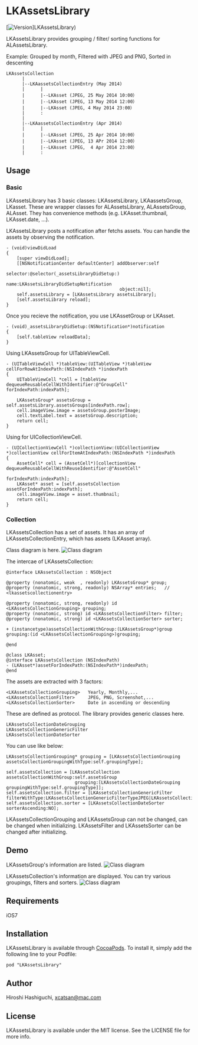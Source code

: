 # LKAssetsLibrary

[![Version](https://img.shields.io/cocoapods/v/LKAssetsLibrary.svg?style=flat)]LKAssetsLibrary)

LKAssetsLibrary provides grouping / filter/ sorting functions for ALAssetsLibrary.

Example: Grouped by month, Filtered with JPEG and PNG, Sorted in descenting

    LKAssetsCollection
          |
          |--LKAassetsCollectionEntry (May 2014)
          |      |
          |      |--LKAsset (JPEG, 25 May 2014 10:00）
          |      |--LKAsset (JPEG, 13 May 2014 12:00）
          |      |--LKAsset (JPEG, 4 May 2014 23:00）
          |      :
          |
          |--LKAassetsCollectionEntry (Apr 2014)
          |      |
          |      |--LKAsset (JPEG, 25 Apr 2014 10:00）
          |      |--LKAsset (JPEG, 13 APr 2014 12:00）
          |      |--LKAsset (JPEG,  4 Apr 2014 23:00）
          |      :


## Usage

### Basic

LKAssetsLibrary has 3 basic classes: LKAssetsLibrary, LKAassetsGroup, LKasset. These are wrapper classes for ALAssetsLibrary, ALAssetsGroup, ALAsset. They has convenience methods (e.g. LKAsset.thumbnail, LKAsset.date, ...).

LKAssetsLibrary posts a notification after fetchs assets. You can handle the assets by observing the notification.

    - (void)viewDidLoad
    {
        [super viewDidLoad];
        [[NSNotificationCenter defaultCenter] addObserver:self
                                             selector:@selector(_assetsLibraryDidSetup:)
                                                 name:LKAssetsLibraryDidSetupNotification
                                               object:nil];
        self.assetsLibrary = [LKAssetsLibrary assetsLibrary];
        [self.assetsLibrary reload];
    }

Once you recieve the notification, you use LKAssetGroup or LKAsset.

    - (void)_assetsLibraryDidSetup:(NSNotification*)notification
    {
        [self.tableView reloadData];
    }

Using LKAssetsGroup for UITableViewCell.

    - (UITableViewCell *)tableView:(UITableView *)tableView cellForRowAtIndexPath:(NSIndexPath *)indexPath
    {
        UITableViewCell *cell = [tableView dequeueReusableCellWithIdentifier:@"GroupCell" forIndexPath:indexPath];
        
        LKAssetsGroup* assetsGroup = self.assetsLibrary.assetsGroups[indexPath.row];   
        cell.imageView.image = assetsGroup.posterImage;
        cell.textLabel.text = assetsGroup.description;
        return cell;
    }

Using for UICollectionViewCell.

    - (UICollectionViewCell *)collectionView:(UICollectionView *)collectionView cellForItemAtIndexPath:(NSIndexPath *)indexPath
    {
        AssetCell* cell = (AssetCell*)[collectionView dequeueReusableCellWithReuseIdentifier:@"AssetCell"
                                                                               forIndexPath:indexPath];
        LKAsset* asset = [self.assetsCollection assetForIndexPath:indexPath];
        cell.imageView.image = asset.thumbnail;
        return cell;
    }


### Collection

LKAssetsCollection has a set of assets. It has an array of LKAssetsCollectionEntry, which has assets (LKAsset array).

Class diagram is here.
![Class diagram](Docs/LKAssetsLibrary-Classes.png)

The intercae of LKAssetsCollection:

    @interface LKAssetsCollection : NSObject
    
    @property (nonatomic, weak  , readonly) LKAssetsGroup* group;
    @property (nonatomic, strong, readonly) NSArray* entries;   // <lkassetscollectionentry>
    
    @property (nonatomic, strong, readonly) id <LKAssetsCollectionGrouping> grouping;
    @property (nonatomic, strong) id <LKAssetsCollectionFilter> filter;
    @property (nonatomic, strong) id <LKAssetsCollectionSorter> sorter;
    
    + (instancetype)assetsCollectionWithGroup:(LKAssetsGroup*)group grouping:(id <LKAssetsCollectionGrouping>)grouping;

    @end

    @class LKAsset;
    @interface LKAssetsCollection (NSIndexPath)
    - (LKAsset*)assetForIndexPath:(NSIndexPath*)indexPath;
    @end

The assets are extracted with 3 factors:

    <LKAssetsCollectionGrouping>   Yearly, Monthly,...
    <LKAssetsCollectionFilter>     JPEG, PNG, Screenshot,... 
    <LKAssetsCollectionSorter>     Date in ascending or descending

These are defined as protocol. The library provides generic classes here.

    LKAssetsCollectionDateGrouping
    LKAssetsCollectionGenericFilter
    LKAssetsCollectionDateSorter

You can use like below:

    LKAssetsCollectionGrouping* grouping = [LKAssetsCollectionGrouping assetsCollectionGroupingWithType:self.groupingType];
    
    self.assetsCollection = [LKAssetsCollection assetsCollectionWithGroup:self.assetsGroup
                              grouping:[LKAssetsCollectionDateGrouping groupingWithType:self.groupingType]];
    self.assetsCollection.filter = [LKAssetsCollectionGenericFilter filterWithType:LKAssetsCollectionGenericFilterTypeJPEG|LKAssetsCollectionGenericFilterTypePNG];
    self.assetsCollection.sorter = [LKAssetsCollectionDateSorter sorterAscending:NO];

LKAssetsCollectionGrouping and LKAssetsGroup can not be changed, can be changed when initializing. LKAssetsFilter and LKAssetsSorter can be changed after initializing.


## Demo

LKAssetsGroup's information are listed.
![Class diagram](Docs/LKAssetsLibrary-Pic1.png)

LKAssetsCollection's information are displayed. You can try various groupings, filters and sorters.
![Class diagram](Docs/LKAssetsLibrary-Pic2.png)


## Requirements

iOS7


## Installation

LKAssetsLibrary is available through [CocoaPods](http://cocoapods.org). To install
it, simply add the following line to your Podfile:

    pod "LKAssetsLibrary"

## Author

Hiroshi Hashiguchi, xcatsan@mac.com

## License

LKAssetsLibrary is available under the MIT license. See the LICENSE file for more info.
